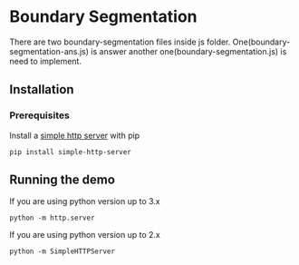 # Boundary Segmentation

There are two boundary-segmentation files inside js folder. One(boundary-segmentation-ans.js) is answer another one(boundary-segmentation.js) is need to implement. 

## Installation

### Prerequisites

Install a [simple http server](https://pypi.org/project/simple-http-server/) with pip

```
pip install simple-http-server
```

## Running the demo
If you are using python version up to 3.x

```
python -m http.server
```

If you are using python version up to 2.x

```
python -m SimpleHTTPServer
```